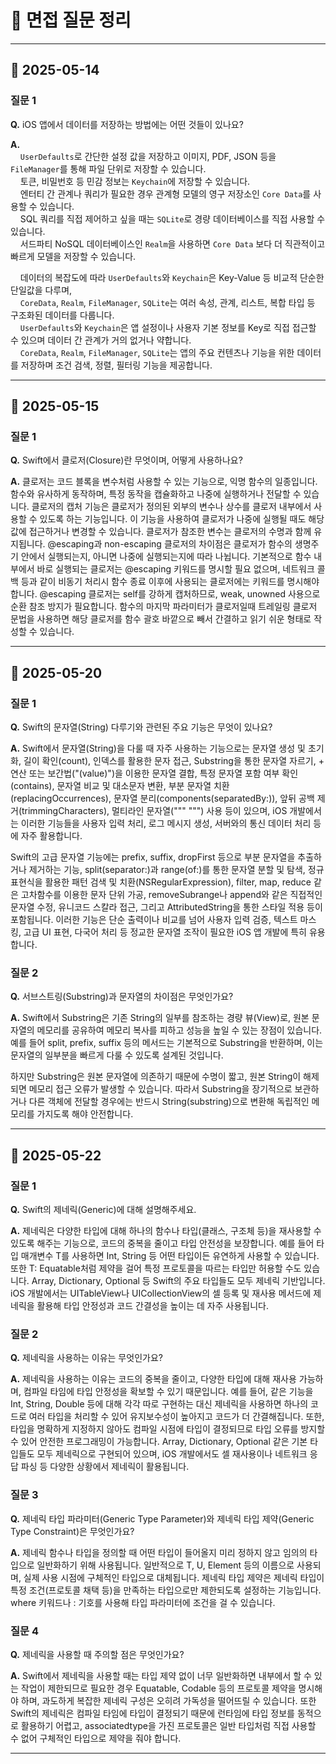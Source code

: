 # 📝 면접 질문 정리

---

## 📅 2025-05-14

### 질문 1
**Q.** iOS 앱에서 데이터를 저장하는 방법에는 어떤 것들이 있나요?

**A.**  
    `UserDefaults`로 간단한 설정 값을 저장하고 이미지, PDF, JSON 등을 `FileManager`를 통해 파일 단위로 저장할 수 있습니다.  
    토큰, 비밀번호 등 민감 정보는 `Keychain`에 저장할 수 있습니다.  
    엔터티 간 관계나 쿼리가 필요한 경우 관계형 모델의 영구 저장소인 `Core Data`를 사용할 수 있습니다.  
    SQL 쿼리를 직접 제어하고 싶을 때는 `SQLite`로 경량 데이터베이스를 직접 사용할 수 있습니다.  
    서드파티 NoSQL 데이터베이스인 `Realm`을 사용하면 `Core Data` 보다 더 직관적이고 빠르게 모델을 저장할 수 있습니다.  
    
    데이터의 복잡도에 따라 `UserDefaults`와 `Keychain`은 Key-Value 등 비교적 단순한 단일값을 다루며,  
    `CoreData`, `Realm`, `FileManager`, `SQLite`는 여러 속성, 관계, 리스트, 복합 타입 등 구조화된 데이터를 다룹니다.  
    `UserDefaults`와 `Keychain`은 앱 설정이나 사용자 기본 정보를 Key로 직접 접근할 수 있으며 데이터 간 관계가 거의 없거나 약합니다.  
    `CoreData`, `Realm`, `FileManager`, `SQLite`는 앱의 주요 컨텐츠나 기능을 위한 데이터를 저장하며 조건 검색, 정렬, 필터링 기능을 제공합니다.

---

## 📅 2025-05-15

### 질문 1
**Q.** Swift에서 클로저(Closure)란 무엇이며, 어떻게 사용하나요?

**A.** 클로저는 코드 블록을 변수처럼 사용할 수 있는 기능으로, 익명 함수의 일종입니다. 함수와 유사하게 동작하며, 특정 동작을 캡슐화하고 나중에 실행하거나 전달할 수 있습니다.
클로저의 캡처 기능은 클로저가 정의된 외부의 변수나 상수를 클로저 내부에서 사용할 수 있도록 하는 기능입니다. 이 기능을 사용하여 클로저가 나중에 실행될 때도 해당 값에 접근하거나
변경할 수 있습니다. 클로저가 참조한 변수는 클로저의 수명과 함께 유지됩니다. @escaping과 non-escaping 클로저의 차이점은 클로저가 함수의 생명주기 안에서 실행되는지, 
아니면 나중에 실행되는지에 따라 나뉩니다. 기본적으로 함수 내부에서 바로 실행되는 클로저는 @escaping 키워드를 명시할 필요 없으며, 네트워크 콜백 등과 같이 비동기 처리시 함수 종료 이후에 사용되는 
클로저에는 키워드를 명시해야합니다. @escaping 클로저는 self를 강하게 캡처하므로, weak, unowned 사용으로 순환 참조 방지가 필요합니다. 함수의 마지막 파라미터가 클로저일때 트레일링 클로저 문법을
사용하면 해당 클로저를 함수 괄호 바깥으로 빼서 간결하고 읽기 쉬운 형태로 작성할 수 있습니다.

---

## 📅 2025-05-20

### 질문 1
**Q.** Swift의 문자열(String) 다루기와 관련된 주요 기능은 무엇이 있나요?

**A.** Swift에서 문자열(String)을 다룰 때 자주 사용하는 기능으로는 문자열 생성 및 초기화, 길이 확인(count), 인덱스를 활용한 문자 접근, Substring을 통한 문자열 자르기, + 연산 또는 보간법("\(value)")을 이용한 문자열 결합, 특정 문자열 포함 여부 확인(contains), 문자열 비교 및 대소문자 변환, 부분 문자열 치환(replacingOccurrences), 문자열 분리(components(separatedBy:)), 앞뒤 공백 제거(trimmingCharacters), 멀티라인 문자열(""" """) 사용 등이 있으며, iOS 개발에서는 이러한 기능들을 사용자 입력 처리, 로그 메시지 생성, 서버와의 통신 데이터 처리 등에 자주 활용합니다.

Swift의 고급 문자열 기능에는 prefix, suffix, dropFirst 등으로 부분 문자열을 추출하거나 제거하는 기능, split(separator:)과 range(of:)를 통한 문자열 분할 및 탐색, 정규표현식을 활용한 패턴 검색 및 치환(NSRegularExpression), filter, map, reduce 같은 고차함수를 이용한 문자 단위 가공, removeSubrange나 append와 같은 직접적인 문자열 수정, 유니코드 스칼라 접근, 그리고 AttributedString을 통한 스타일 적용 등이 포함됩니다. 이러한 기능은 단순 출력이나 비교를 넘어 사용자 입력 검증, 텍스트 마스킹, 고급 UI 표현, 다국어 처리 등 정교한 문자열 조작이 필요한 iOS 앱 개발에 특히 유용합니다.

### 질문 2
**Q.** 서브스트링(Substring)과 문자열의 차이점은 무엇인가요?

**A.** Swift에서 Substring은 기존 String의 일부를 참조하는 경량 뷰(View)로, 원본 문자열의 메모리를 공유하여 메모리 복사를 피하고 성능을 높일 수 있는 장점이 있습니다. 예를 들어 split, prefix, suffix 등의 메서드는 기본적으로 Substring을 반환하며, 이는 문자열의 일부분을 빠르게 다룰 수 있도록 설계된 것입니다.

하지만 Substring은 원본 문자열에 의존하기 때문에 수명이 짧고, 원본 String이 해제되면 메모리 접근 오류가 발생할 수 있습니다. 따라서 Substring을 장기적으로 보관하거나 다른 객체에 전달할 경우에는 반드시 String(substring)으로 변환해 독립적인 메모리를 가지도록 해야 안전합니다.

---

## 📅 2025-05-22

### 질문 1
**Q.** Swift의 제네릭(Generic)에 대해 설명해주세요.

**A.** 제네릭은 다양한 타입에 대해 하나의 함수나 타입(클래스, 구조체 등)을 재사용할 수 있도록 해주는 기능으로, 코드의 중복을 줄이고 타입 안전성을 보장합니다. 예를 들어 타입 매개변수 T를 사용하면 Int, String 등 어떤 타입이든 유연하게 사용할 수 있습니다. 또한 T: Equatable처럼 제약을 걸어 특정 프로토콜을 따르는 타입만 허용할 수도 있습니다. Array, Dictionary, Optional 등 Swift의 주요 타입들도 모두 제네릭 기반입니다. iOS 개발에서는 UITableView나 UICollectionView의 셀 등록 및 재사용 메서드에 제네릭을 활용해 타입 안정성과 코드 간결성을 높이는 데 자주 사용됩니다.

### 질문 2
**Q.** 제네릭을 사용하는 이유는 무엇인가요?

**A.** 제네릭을 사용하는 이유는 코드의 중복을 줄이고, 다양한 타입에 대해 재사용 가능하며, 컴파일 타임에 타입 안정성을 확보할 수 있기 때문입니다. 예를 들어, 같은 기능을 Int, String, Double 등에 대해 각각 따로 구현하는 대신 제네릭을 사용하면 하나의 코드로 여러 타입을 처리할 수 있어 유지보수성이 높아지고 코드가 더 간결해집니다. 또한, 타입을 명확하게 지정하지 않아도 컴파일 시점에 타입이 결정되므로 타입 오류를 방지할 수 있어 안전한 프로그래밍이 가능합니다. Array, Dictionary, Optional 같은 기본 타입들도 모두 제네릭으로 구현되어 있으며, iOS 개발에서도 셀 재사용이나 네트워크 응답 파싱 등 다양한 상황에서 제네릭이 활용됩니다.

### 질문 3 
**Q.** 제네릭 타입 파라미터(Generic Type Parameter)와 제네릭 타입 제약(Generic Type Constraint)은 무엇인가요?

**A.** 제네릭 함수나 타입을 정의할 때 어떤 타입이 들어올지 미리 정하지 않고 임의의 타입으로 일반화하기 위해 사용됩니다. 일반적으로 T, U, Element 등의 이름으로 사용되며, 실제 사용 시점에 구체적인 타입으로 대체됩니다. 제네릭 타입 제약은 제네릭 타입이 특정 조건(프로토콜 채택 등)을 만족하는 타입으로만 제한되도록 설정하는 기능입니다. where 키워드나 : 기호를 사용해 타입 파라미터에 조건을 걸 수 있습니다.

### 질문 4
**Q.** 제네릭을 사용할 때 주의할 점은 무엇인가요?

**A.** Swift에서 제네릭을 사용할 때는 타입 제약 없이 너무 일반화하면 내부에서 할 수 있는 작업이 제한되므로 필요한 경우 Equatable, Codable 등의 프로토콜 제약을 명시해야 하며, 과도하게 복잡한 제네릭 구성은 오히려 가독성을 떨어뜨릴 수 있습니다. 또한 Swift의 제네릭은 컴파일 타임에 타입이 결정되기 때문에 런타임에 타입 정보를 동적으로 활용하기 어렵고, associatedtype을 가진 프로토콜은 일반 타입처럼 직접 사용할 수 없어 구체적인 타입으로 제약을 줘야 합니다.

---
